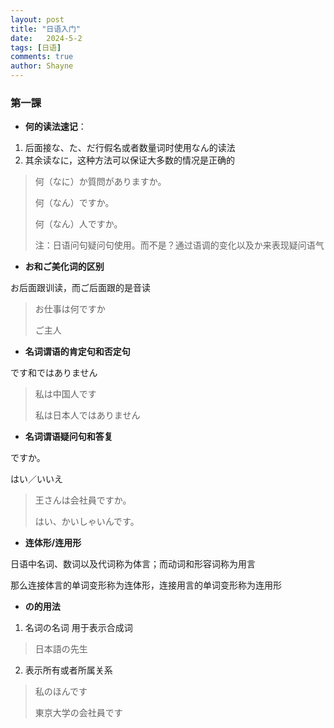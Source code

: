 ```yaml
---
layout: post
title: "日语入门"
date:   2024-5-2
tags: [日语]
comments: true
author: Shayne
---
```

### 第一課

* **何的读法速记**：

1. 后面接な、た、だ行假名或者数量词时使用なん的读法
2. 其余读なに，这种方法可以保证大多数的情况是正确的

> 何（なに）か質問がありますか。
>
> 何（なん）ですか。
>
> 何（なん）人ですか。
>
> 注：日语问句疑问句使用。而不是？通过语调的变化以及か来表现疑问语气

* **お和ご美化词的区别**

お后面跟训读，而ご后面跟的是音读

> お仕事は何ですか
>
> ご主人

* **名词谓语的肯定句和否定句**

です和ではありません

> 私は中国人です
>
> 私は日本人ではありません

* **名词谓语疑问句和答复**

ですか。

はい／いいえ

> 王さんは会社員ですか。
>
> はい、かいしゃいんです。

* **连体形/连用形**

日语中名词、数词以及代词称为体言；而动词和形容词称为用言

那么连接体言的单词变形称为连体形，连接用言的单词变形称为连用形

* **の的用法**

1. 名词の名词 用于表示合成词

> 日本語の先生

2. 表示所有或者所属关系

> 私のほんです
>
> 東京大学の会社員です
